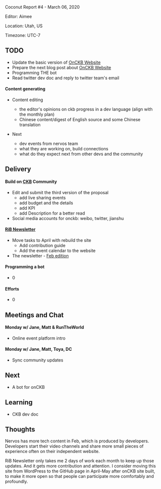 Coconut Report #4 - March 06, 2020

Editor: Aimee

Location: Utah, US

Timezone: UTC-7

## TODO

- Update the basic version of [OnCKB Website][onckb-website]
- Prepare the next blog post about [OnCKB Website][onckb-website]
- Programming THE bot
- Read twitter dev doc and reply to twitter team's email

#### Content generating

- Content editing
  - the editor's opinions on ckb progress in a dev language (align with the monthly plan)
  - Chinese content/digest of English source and some Chinese translation

- Next
  - dev events from nervos team
  - what they are working on, build connections
  - what do they expect next from other devs and the community

## Delivery

#### Build on [CKB][ckb-github] Community

- Edit and submit the third version of the proposal
  - add live sharing events
  - add budget and the details
  - add KPI
  - add Description for a better read
- Social media accounts for onckb: weibo, twitter, jianshu

#### [RiB Newsletter][rib-github]

- Move tasks to April with rebuild the site
  - Add contribution guide
  - Add the event calendar to the website
- The newsletter - [Feb edition](https://rustinblockchain.org/2020/03/04/rib-newsletter-9-the-month-of-working-from-home/)

#### Programming a bot

- 0

#### Efforts

- 0

## Meetings and Chat

#### Monday w/ Jane, Matt & RunTheWorld

- Online event platform intro

#### Monday w/ Jane, Matt, Toya, DC

- Sync community updates


## Next

- A bot for onCKB

## Learning

- CKB dev doc

## Thoughts

Nervos has more tech content in Feb, which is produced by developers. Developers start their video channels and share more small pieces of experience often on their independent website.

RiB Newsletter only takes me 2 days of work each month to keep up those updates.  And it gets more contribution and attention.  I consider moving this site from WordPress to the GitHub page in April-May after onCKB site built, to make it more open so that people can participate more comfortably and profoundly.

[ckb-github]: https://github.com/nervosnetwork/ckb
[rib-github]: https://github.com/rust-in-blockchain/Rust-in-Blockchain
[onckb-website]: https://www.onckb.com/
